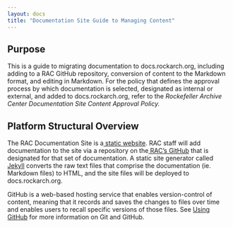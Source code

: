 ```yaml
---
layout: docs
title: "Documentation Site Guide to Managing Content"
---
```


## Purpose

This is a guide to migrating documentation to docs.rockarch.org, including adding to a RAC GitHub repository, conversion of content to the Markdown format, and editing in Markdown. For the policy that defines the approval process by which documentation is selected, designated as internal or external, and added to docs.rockarch.org, refer to the *Rockefeller Archive Center Documentation Site Content Approval Policy.*

## Platform Structural Overview

The RAC Documentation Site is a[ static website](https://techterms.com/definition/staticwebsite). RAC staff will add documentation to the site via a repository on the[ RAC’s GitHub](https://github.com/RockefellerArchiveCenter) that is designated for that set of documentation. A static site generator called[ Jekyll](https://jekyllrb.com/) converts the raw text files that comprise the documentation (ie. Markdown files) to HTML, and the site files will be deployed to docs.rockarch.org.

GitHub is a web-based hosting service that enables version-control of content, meaning that it records and saves the changes to files over time and enables users to recall specific versions of those files. See [Using GitHub](using-github) for more information on Git and GitHub.
